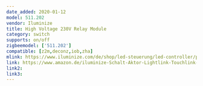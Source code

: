 ```yaml
---
date_added: 2020-01-12
model: 511.202
vendor: Iluminize
title: High Voltage 230V Relay Module
category: switch
supports: on/off
zigbeemodel: ['511.202']
compatible: [z2m,deconz,iob,zha]
mlink: https://www.iluminize.com/de/shop/led-steuerung/led-controller/product/555-511-202-zigbee-schaltaktor-400w-230v.html
link: https://www.amazon.de/iluminize-Schalt-Aktor-Lightlink-Touchlink-Dimmfunktion/dp/B07PCRJ66Y
link2: 
link3: 
---
```

